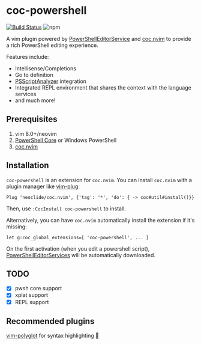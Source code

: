 # coc-powershell

[![Build Status](https://v-yadli.visualstudio.com/coc-powershell/_apis/build/status/yatli.coc-powershell?branchName=master)](https://v-yadli.visualstudio.com/coc-powershell/_build/latest?definitionId=1&branchName=master)
![npm](https://img.shields.io/npm/v/coc-powershell.svg)

A vim plugin powered by
[PowerShellEditorService](https://github.com/PowerShell/PowerShellEditorServices) and
[coc.nvim](https://github.com/neoclide/coc.nvim)
to provide a rich PowerShell editing experience.

Features include:
* Intellisense/Completions
* Go to definition
* [PSScriptAnalyzer](https://github.com/PowerShell/PSScriptAnalyzer) integration
* Integrated REPL environment that shares the context with the language services
* and much more!

## Prerequisites

1. vim 8.0+/neovim
2. [PowerShell Core](https://github.com/powershell/powershell) or Windows PowerShell
3. [coc.nvim](https://github.com/neoclide/coc.nvim)

## Installation

`coc-powershell` is an extension for `coc.nvim`.
You can install `coc.nvim` with a plugin manager like [vim-plug](https://github.com/junegunn/vim-plug):
```vimL
Plug 'neoclide/coc.nvim', {'tag': '*', 'do': { -> coc#util#install()}}
```

Then, use `:CocInstall coc-powershell` to install.

Alternatively, you can have `coc.nvim` automatically install the extension if it's missing:
```vimL
let g:coc_global_extensions=[ 'coc-powershell', ... ]
```

On the first activation (when you edit a powershell script), [PowerShellEditorServices](https://github.com/PowerShell/PowerShellEditorServices) will be automatically downloaded.

## TODO
- [x] pwsh core support
- [x] xplat support
- [x] REPL support

## Recommended plugins

[vim-polyglot](https://github.com/sheerun/vim-polyglot) for syntax highlighting 🎨
